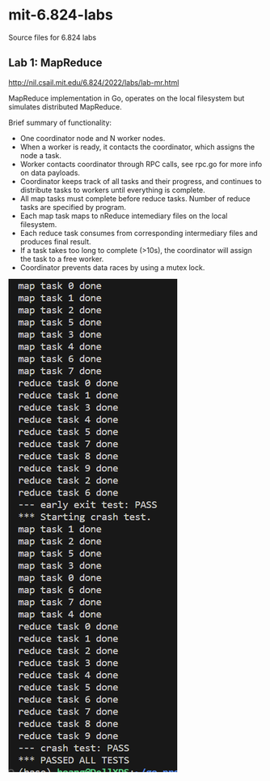 # mit-6.824-labs

Source files for 6.824 labs

## Lab 1: MapReduce
http://nil.csail.mit.edu/6.824/2022/labs/lab-mr.html

MapReduce implementation in Go, operates on the local filesystem but simulates distributed MapReduce. 

Brief summary of functionality: 
- One coordinator node and N worker nodes. 
- When a worker is ready, it contacts the coordinator, which assigns the node a task.
- Worker contacts coordinator through RPC calls, see rpc.go for more info on data payloads.
- Coordinator keeps track of all tasks and their progress, and continues to distribute tasks to workers until everything is complete. 
- All map tasks must complete before reduce tasks. Number of reduce tasks are specified by program.
- Each map task maps to nReduce intemediary files on the local filesystem.
- Each reduce task consumes from corresponding intermediary files and produces final result.
- If a task takes too long to complete (>10s), the coordinator will assign the task to a free worker.
- Coordinator prevents data races by using a mutex lock. 

![Lab1 test result](./lab1.png)


